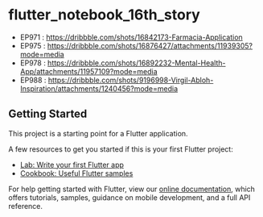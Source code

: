 # flutter_notebook_16th_story

- EP971 : https://dribbble.com/shots/16842173-Farmacia-Application
- EP975 : https://dribbble.com/shots/16876427/attachments/11939305?mode=media
- EP978 : https://dribbble.com/shots/16892232-Mental-Health-App/attachments/11957109?mode=media
- EP988 : https://dribbble.com/shots/9196998-Virgil-Abloh-Inspiration/attachments/1240456?mode=media

## Getting Started

This project is a starting point for a Flutter application.

A few resources to get you started if this is your first Flutter project:

- [Lab: Write your first Flutter app](https://flutter.dev/docs/get-started/codelab)
- [Cookbook: Useful Flutter samples](https://flutter.dev/docs/cookbook)

For help getting started with Flutter, view our
[online documentation](https://flutter.dev/docs), which offers tutorials,
samples, guidance on mobile development, and a full API reference.
